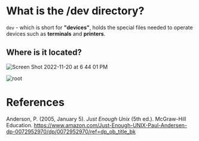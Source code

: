 # What is the /dev directory? 


<code>dev</code> - which is short for **"devices"**, holds the special files 
needed to operate devices such as **terminals** and **printers**. 

## Where is it located? 
![Screen Shot 2022-11-20 at 6 44 01 PM](https://user-images.githubusercontent.com/109105989/202933025-22fe15b5-be48-41c3-8976-339198408ac9.png)

![root](https://user-images.githubusercontent.com/109105989/202933222-740bc202-1356-44a7-b348-a6bd3788a5b2.png)


# References 
Anderson, P. (2005, January 5). *Just Enough Unix* (5th ed.). McGraw-Hill Education. <https://www.amazon.com/Just-Enough-UNIX-Paul-Andersen-dp-0072952970/dp/0072952970/ref=dp_ob_title_bk>
